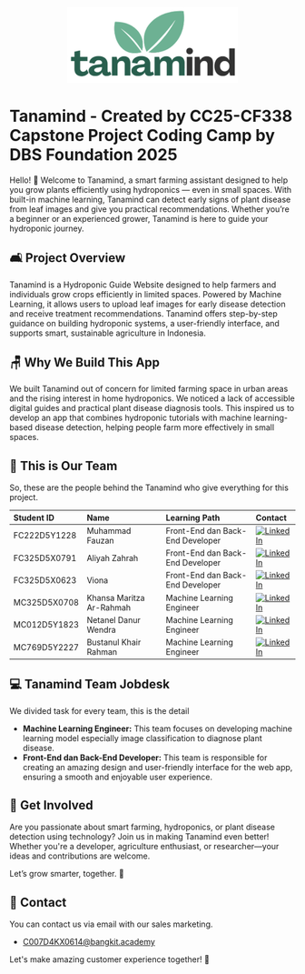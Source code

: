 <div align="center">
  <img src="logo-tanamind.png" alt="Tanamind" width="300">
</div>

# Tanamind - Created by CC25-CF338 Capstone Project Coding Camp by DBS Foundation 2025

Hello! 👋 Welcome to Tanamind, a smart farming assistant designed to help you grow plants efficiently using hydroponics — even in small spaces. With built-in machine learning, Tanamind can detect early signs of plant disease from leaf images and give you practical recommendations. Whether you’re a beginner or an experienced grower, Tanamind is here to guide your hydroponic journey.

## 🛋️ Project Overview

Tanamind is a Hydroponic Guide Website designed to help farmers and individuals grow crops efficiently in limited spaces. Powered by Machine Learning, it allows users to upload leaf images for early disease detection and receive treatment recommendations. Tanamind offers step-by-step guidance on building hydroponic systems, a user-friendly interface, and supports smart, sustainable agriculture in Indonesia.

## 🪑 Why We Build This App

We built Tanamind out of concern for limited farming space in urban areas and the rising interest in home hydroponics. We noticed a lack of accessible digital guides and practical plant disease diagnosis tools. This inspired us to develop an app that combines hydroponic tutorials with machine learning-based disease detection, helping people farm more effectively in small spaces.

## 🦾 This is Our Team

So, these are the people behind the Tanamind who give everything for this project.

| Student ID   | Name                               | Learning Path                           | Contact                            |
| :---         | :----                              | :---                           | :---                               |
| FC222D5Y1228 | Muhammad Fauzan                     | Front-End dan Back-End Developer               |[![LinkedIn](https://img.shields.io/badge/LinkedIn-%230077B5.svg?logo=linkedin&logoColor=white)](https://www.linkedin.com/in/muhammadfauzanis/)                                  |
| FC325D5X0791 | Aliyah Zahrah       | Front-End dan Back-End Developer               | [![LinkedIn](https://img.shields.io/badge/LinkedIn-%230077B5.svg?logo=linkedin&logoColor=white)]( https://www.linkedin.com/in/aliyah-zahrah)                                   |
| FC325D5X0623 | Viona                     | Front-End dan Back-End Developer               | [![LinkedIn](https://img.shields.io/badge/LinkedIn-%230077B5.svg?logo=linkedin&logoColor=white)](#)                    |
| MC325D5X0708 | Khansa Maritza Ar-Rahmah                        | Machine Learning Engineer                | [![LinkedIn](https://img.shields.io/badge/LinkedIn-%230077B5.svg?logo=linkedin&logoColor=white)](https://www.linkedin.com/in/khansartz/)                                    |
| MC012D5Y1823 | Netanel Danur Wendra                 | Machine Learning Engineer                | [![LinkedIn](https://img.shields.io/badge/LinkedIn-%230077B5.svg?logo=linkedin&logoColor=white)](https://www.linkedin.com/in/netaneld)                                    |
| MC769D5Y2227 | 	Bustanul Khair Rahman             | Machine Learning Engineer             | [![LinkedIn](https://img.shields.io/badge/LinkedIn-%230077B5.svg?logo=linkedin&logoColor=white)](https://www.linkedin.com/in/bustanulkhairrahman/)                                   |

## 💻 Tanamind Team Jobdesk

We divided task for every team, this is the detail

- **Machine Learning Engineer:** This team focuses on developing machine learning model especially image classification to diagnose plant disease.
- **Front-End dan Back-End Developer:** This team is responsible for creating an amazing design and user-friendly interface for the web app, ensuring a smooth and enjoyable user experience.

## 🤝 Get Involved

Are you passionate about smart farming, hydroponics, or plant disease detection using technology? Join us in making Tanamind even better! Whether you're a developer, agriculture enthusiast, or researcher—your ideas and contributions are welcome.

Let’s grow smarter, together. 🌱

## 💌 Contact

You can contact us via email with our sales marketing.
- C007D4KX0614@bangkit.academy

Let's make amazing customer experience together! 🙌

